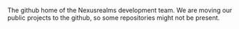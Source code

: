 The github home of the Nexusrealms development team.
We are moving our public projects to the github, so some repositories might not be present.
